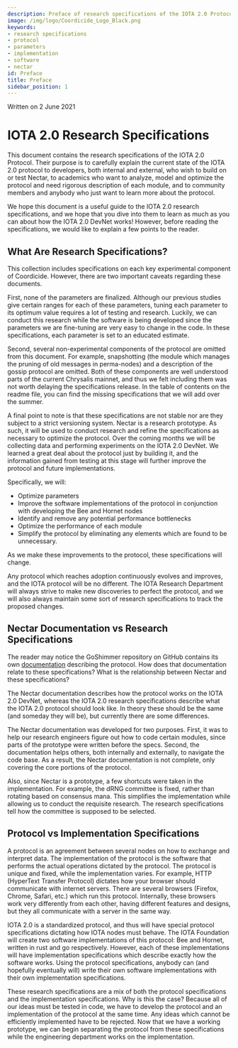 ```yaml
---
description: Preface of research specifications of the IOTA 2.0 Protocol that explains how to work with this document. It explains what research specifications are, the difference between protocol and implementation specifications and what they used for. We intended this document for academical researchers, developers, and public in general.
image: /img/logo/Coordicide_Logo_Black.png
keywords:
- research specifications
- protocol
- parameters
- implementation
- software
- nectar
id: Preface
title: Preface
sidebar_position: 1
---
```


Written on 2 June 2021

# IOTA 2.0 Research Specifications


This document contains the research specifications of the IOTA 2.0 Protocol.  Their purpose is to carefully explain the current state of the IOTA 2.0 protocol to developers, both internal and external, who wish to build on or test Nectar, to academics who want to analyze, model and optimize the protocol and need rigorous description of each module, and to community members and anybody who just want to learn more about the protocol.

We hope this document is a useful guide to the IOTA 2.0 research specifications, and we hope that you dive into them to learn as much as you can about how the IOTA 2.0 DevNet works! However, before reading the specifications, we would like to explain a few points to the reader. 

## What Are Research Specifications?

This collection includes specifications on each key experimental component of Coordicide. However, there are two important caveats regarding these documents.
 
First, none of the parameters are finalized. Although our previous studies give certain ranges for each of these parameters, tuning each parameter to its optimum value requires a lot of testing and research. Luckily, we can conduct this research while the software is being developed since the parameters we are fine-tuning are very easy to change in the code. In these specifications, each parameter is set to an educated estimate.

Second, several non-experimental components of the protocol are omitted from this document. For example, snapshotting (the module which manages the pruning of old messages in perma-nodes) and a description of the gossip protocol are omitted. Both of these components are well understood parts of the current Chrysalis mainnet, and thus we felt including them was not worth delaying the specifications release.   In the table of contents on the readme file, you can find the missing specifications that we will add over the summer.

A final point to note is that these specifications are not stable nor are they subject to a strict versioning system. Nectar is a research prototype. As such, it will be used to conduct research and refine the specifications as necessary to optimize the protocol. Over the coming months we will be collecting data and performing experiments on the IOTA 2.0 DevNet. We learned a great deal about the protocol just by building it, and the information gained from testing at this stage will further improve the protocol and future implementations. 

Specifically, we will:
- Optimize parameters 
- Improve the software implementations of the protocol in conjunction with developing the Bee and Hornet nodes
- Identify and remove any potential performance bottlenecks 
- Optimize the performance of each module
- Simplify the protocol by eliminating any elements which are found to be unnecessary.

As we make these improvements to the protocol, these specifications will change. 

Any protocol which reaches adoption continuously evolves and improves, and the IOTA protocol will be no different. The IOTA Research Department will always strive to make new discoveries to perfect the protocol, and we will also always maintain some sort of research specifications to track the proposed changes. 

## Nectar Documentation vs Research Specifications

The reader may notice the GoShimmer repository on GitHub contains its own [documentation](https://wiki.iota.org/goshimmer/protocol_specification) describing the protocol. How does that documentation relate to these specifications? What is the relationship between Nectar and these specifications?

The Nectar documentation describes how the protocol works on the IOTA 2.0 DevNet, whereas the IOTA 2.0 research specifications describe what the IOTA 2.0 protocol should look like. In theory these should be the same (and someday they will be), but currently there are some differences.

The Nectar documentation was developed for two purposes. First, it was to help our research engineers figure out how to code certain modules, since parts of the prototype were written before the specs. Second, the documentation helps others, both internally and externally, to navigate the code base. As a result, the Nectar documentation is not complete, only covering the core portions of the protocol. 

Also, since Nectar is a prototype, a few shortcuts were taken in the implementation. For example, the dRNG committee is fixed, rather than rotating based on consensus mana. This simplifies the implementation while allowing us to conduct the requisite research. The research specifications tell how the committee is supposed to be selected. 

## Protocol vs Implementation Specifications

A protocol is an agreement between several nodes on how to exchange and interpret data. The implementation of the protocol is the software that performs the actual operations dictated by the protocol. The protocol is unique and fixed, while the implementation varies. For example, HTTP (HyperText Transfer Protocol) dictates how your browser should communicate with internet servers. There are several browsers (Firefox, Chrome, Safari, etc.) which run this protocol. Internally, these browsers work very differently from each other, having different features and designs, but they all communicate with a server in the same way. 

IOTA 2.0 is a standardized protocol, and thus will have special protocol specifications dictating how IOTA nodes must behave. The IOTA Foundation will create two software implementations of this protocol: Bee and Hornet, written in rust and go respectively. However, each of these implementations will have implementation specifications which describe exactly how the software works. Using the protocol specifications, anybody can (and hopefully eventually will) write their own software implementations with their own implementation specifications. 

These research specifications are a mix of both the protocol specifications and the implementation specifications. Why is this the case? Because all of our ideas must be tested in code, we have to develop the protocol and an implementation of the protocol at the same time. Any ideas which cannot be efficiently implemented have to be rejected. Now that we have a working prototype, we can begin separating the protocol from these specifications while the engineering department works on the implementation. 
